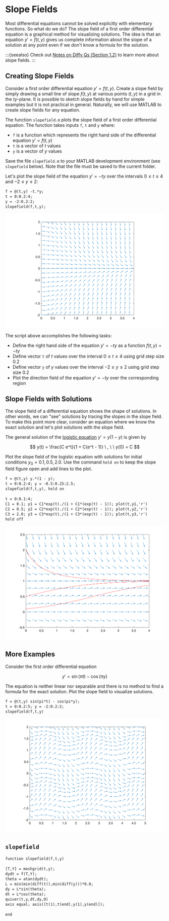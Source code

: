 # Slope Fields

Most differential equations cannot be solved explicitly with elementary functions. So what do we do? The slope field of a first order differential equation is a graphical method for visualizing solutions. The idea is that an equation $y' = f(t,y)$ gives us complete information about the slope of a solution at any point even if we don't know a formula for the solution.

:::{seealso}
Check out [Notes on Diffy Qs (Section 1.2)](https://www.jirka.org/diffyqs/html/slopefields_section.html) to learn more about slope fields.
:::

## Creating Slope Fields

Consider a first order differential equation $y' = f(t,y)$. Create a slope field by simply drawing a small line of slope $f(t,y)$ at various points $(t,y)$ in a grid in the $ty$-plane. It is possible to sketch slope fields by hand for simple examples but it is not practical in general. Naturally, we will use MATLAB to create slope fields for any equation.

The function `slopefield.m` plots the slope field of a first order differential equation. The function takes inputs `f`, `t` and `y` where:

* `f` is a function which represents the right hand side of the differential equation $y' = f(t,y)$
* `t` is a vector of $t$ values
* `y` is a vector of $y$ values

Save the file `slopefield.m` to your MATLAB development environment (see `slopefield` below). Note that the file must be saved to the current folder.

Let's plot the slope field of the equation $y' = -ty$ over the intervals $0 \leq t \leq 4$ and $-2 \leq y \leq 2$:

```none
f = @(t,y) -t.*y;
t = 0:0.2:4;
y = -2:0.2:2;
slopefield(f,t,y);
```

![graphical1.png](graphical1.png)

The script above accomplishes the following tasks:

* Define the right hand side of the equation $y' = -ty$ as a function $f(t,y) = -ty$
* Define vector `t` of $t$ values over the interval $0 \leq t \leq 4$ using grid step size $0.2$ 
* Define vector `y` of $y$ values over the interval $-2 \leq y \leq 2$ using grid step size $0.2$ 
* Plot the direction field of the equation $y' = -ty$ over the corresponding region

## Slope Fields with Solutions

The slope field of a differential equation shows the shape of solutions. In other words, we can "see" solutions by tracing the slopes in the slope field. To make this point more clear, consider an equation where we know the exact solution and let's plot solutions with the slope field.

The general solution of the [logistic equation](https://en.wikipedia.org/wiki/Logistic_function) $y' = y(1-y)$ is given by

$$
y(t) = \frac{C e^t}{1 + C(e^t - 1)} \ , \ \ y(0) = C
$$

Plot the slope field of the logistic equation with solutions for initial conditions $y_0 = 0.1, 0.5, 2.0$. Use the command `hold on` to keep the slope field figure open and add lines to the plot.

```none
f = @(t,y) y.*(1 - y);
t = 0:0.2:4; y = -0.5:0.25:2.5;
slopefield(f,t,y), hold on

t = 0:0.1:4;
C1 = 0.1; y1 = C1*exp(t)./(1 + C1*(exp(t) - 1)); plot(t,y1,'r')
C2 = 0.5; y2 = C2*exp(t)./(1 + C2*(exp(t) - 1)); plot(t,y2,'r')
C3 = 2.0; y3 = C3*exp(t)./(1 + C3*(exp(t) - 1)); plot(t,y3,'r')
hold off
```

![graphical2.png](graphical2.png)

## More Examples

Consider the first order differential equation

$$
y' = \sin(\pi t) - \cos(\pi y)
$$

The equation is neither linear nor separable and there is no method to find a formula for the exact solution. Plot the slope field to visualize solutions.

```none
f = @(t,y) sin(pi*t) - cos(pi*y);
t = 0:0.2:5; y = -2:0.2:2;
slopefield(f,t,y)
```

![graphical3.png](graphical3.png)

## `slopefield`

```none
function slopefield(f,t,y)

[T,Y] = meshgrid(t,y);
dydt = f(T,Y);
theta = atan(dydt);
L = min(min(diff(t)),min(diff(y)))*0.8;
dy = L*sin(theta);
dt = L*cos(theta);
quiver(t,y,dt,dy,0)
axis equal; axis([t(1),t(end),y(1),y(end)]);

end
```